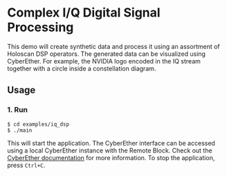 # Complex I/Q Digital Signal Processing
This demo will create synthetic data and process it using an assortment of Holoscan DSP operators. The generated data can be visualized using CyberEther. For example, the NVIDIA logo encoded in the IQ stream together with a circle inside a constellation diagram.

## Usage

### 1. Run
```
$ cd examples/iq_dsp
$ ./main
```
This will start the application. The CyberEther interface can be accessed using a local CyberEther instance with the Remote Block. Check out the [CyberEther documentation](https://github.com/luigifcruz/CyberEther?tab=readme-ov-file#remote-interface) for more information. To stop the application, press `Ctrl+C`.

